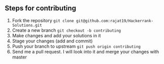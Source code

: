 ## Steps for contributing
1. Fork the repository `git clone git@github.com:rajat19/Hackerrank-Solutions.git`
2. Create a new branch `git checkout -b contributing`
3. Make changes and add your solutions in it
4. Stage your changes (add and commit)
5. Push your branch to upstream `git push origin contributing`
6. Send me a pull request. I will look into it and merge your changes with master
